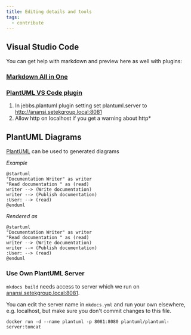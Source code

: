 ```yaml
---
title: Editing details and tools
tags:
  - contribute
---
```


## Visual Studio Code

You can get help with markdown and preview here as well with plugins:

### [Markdown All in One](https://marketplace.visualstudio.com/items?itemName=yzhang.markdown-all-in-one)

### [PlantUML VS Code plugin](https://marketplace.visualstudio.com/items?itemName=jebbs.plantuml)

 1. In jebbs.plantuml plugin setting set plantuml.server to http://anansi.setekgroup.local:8081
 2. Allow http on localhost if you get a warning about http*

## PlantUML Diagrams

[PlantUML](https://plantuml.com/) can be used to generated diagrams

*Example*
```
@startuml
"Documentation Writer" as writer
"Read documentation " as (read)
writer --> (Write documentation)
writer --> (Publish documentation)
:User: --> (read)
@enduml
```

*Rendered as*
```puml
@startuml
"Documentation Writer" as writer
"Read documentation " as (read)
writer --> (Write documentation)
writer --> (Publish documentation)
:User: --> (read)
@enduml
```

### Use Own PlantUML Server

`mkdocs build` needs access to server which we run on [anansi.setekgroup.local:8081](http://anansi.setekgroup.local:8081).

You can edit the server name in `mkdocs.yml` and run your own elsewhere, e.g. localhost, but make sure you don't commit changes to this file.
```
docker run -d --name plantuml -p 8081:8080 plantuml/plantuml-server:tomcat
```
